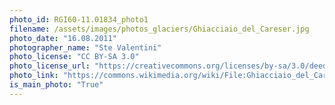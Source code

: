 ```yaml
---
photo_id: RGI60-11.01834_photo1
filename: /assets/images/photos_glaciers/Ghiacciaio_del_Careser.jpg
photo_date: "16.08.2011"
photographer_name: "Ste Valentini"
photo_license: "CC BY-SA 3.0"
photo_license_url: "https://creativecommons.org/licenses/by-sa/3.0/deed.en"
photo_link: "https://commons.wikimedia.org/wiki/File:Ghiacciaio_del_Careser.jpg"
is_main_photo: "True"
---
```

